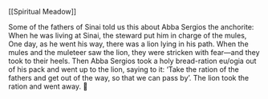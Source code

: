 [[Spiritual Meadow]]
 
Some of the fathers of Sinai told us this about Abba Sergios the anchorite: When he was living at Sinai, the steward put him in charge of the mules, One day, as he went his way, there was a lion lying in his path. When the mules and the muleteer saw the lion, they were stricken with fear—and they took to their heels. Then Abba Sergios took a holy bread-ration eu/ogia out of his pack and went up to the lion, saying to it: ‘Take the ration of the fathers and get out of the way, so that we can pass by’. The lion took the ration and went away.  
